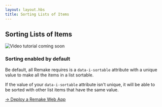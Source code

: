 ```yaml
---
layout: layout.hbs
title: Sorting Lists of Items
---
```


## Sorting Lists of Items

<img src="/static/images/video-coming-soon.png" alt="Video tutorial coming soon">

### Sorting enabled by default

Be default, all Remake requires is a `data-i-sortable` attribute with a unique value to make all the items in a list sortable.

If the value of your `data-i-sortable` attribute isn't unique, it will be able to be sorted with other list items that have the same value.

<div class="spacer--8"></div>

<a class="slanted-link" href="/deploy-a-remake-web-app/"><span>&rarr; Deploy a Remake Web App</span></a>

